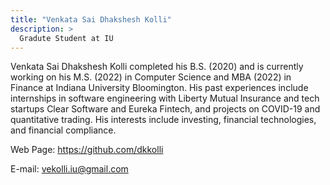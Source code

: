 ```yaml
---
title: "Venkata Sai Dhakshesh Kolli"
description: >
  Gradute Student at IU
---
```


Venkata Sai Dhakshesh Kolli completed his B.S. (2020) and is currently working on his M.S. (2022) in Computer Science and MBA (2022) in Finance at Indiana University Bloomington. His past experiences include internships in software engineering with Liberty Mutual Insurance and tech startups Clear Software and Eureka Fintech, and projects on COVID-19 and quantitative trading. His interests include investing, financial technologies, and financial compliance. 

Web Page: <https://github.com/dkkolli>

E-mail: vekolli.iu@gmail.com

